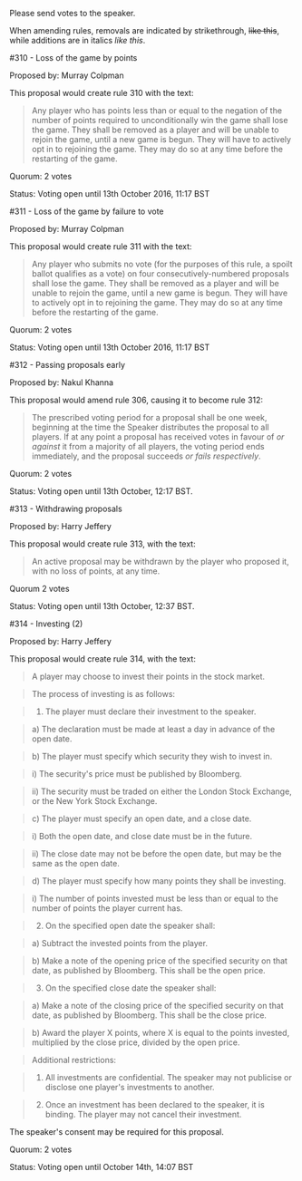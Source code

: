 Please send votes to the speaker.

When amending rules, removals are indicated by strikethrough, ~~like this~~, while additions are in italics *like this*.

#310 - Loss of the game by points

Proposed by: Murray Colpman

This proposal would create rule 310 with the text:

> Any player who has points less than or equal to the negation of the number of points required to unconditionally win the game shall lose the game. They shall be removed as a player and will be unable to rejoin the game, until a new game is begun. They will have to actively opt in to rejoining the game. They may do so at any time before the restarting of the game.

Quorum: 2 votes

Status: Voting open until 13th October 2016, 11:17 BST

#311 - Loss of the game by failure to vote

Proposed by: Murray Colpman

This proposal would create rule 311 with the text:

> Any player who submits no vote (for the purposes of this rule, a spoilt ballot qualifies as a vote) on four consecutively-numbered proposals shall lose the game. They shall be removed as a player and will be unable to rejoin the game, until a new game is begun. They will have to actively opt in to rejoining the game. They may do so at any time before the restarting of the game.

Quorum: 2 votes

Status: Voting open until 13th October 2016, 11:17 BST

#312 - Passing proposals early

Proposed by: Nakul Khanna

This proposal would amend rule 306, causing it to become rule 312:

> The prescribed voting period for a proposal shall be one week, beginning at the time the Speaker distributes the proposal to all players. If at any point a proposal has received votes in favour of *or against* it from a majority of all players, the voting period ends immediately, and the proposal succeeds *or fails respectively*.

Quorum: 2 votes

Status: Voting open until 13th October, 12:17 BST.

#313 - Withdrawing proposals

Proposed by: Harry Jeffery

This proposal would create rule 313, with the text:

> An active proposal may be withdrawn by the player who proposed it, with no loss of points, at any time.

Quorum 2 votes

Status: Voting open until 13th October, 12:37 BST.

#314 - Investing (2)

Proposed by: Harry Jeffery

This proposal would create rule 314, with the text:

> A player may choose to invest their points in the stock market.

> The process of investing is as follows:

> 1) The player must declare their investment to the speaker.

> a) The declaration must be made at least a day in advance of the open date.

> b) The player must specify which security they wish to invest in.

> i) The security's price must be published by Bloomberg.

> ii) The security must be traded on either the London Stock Exchange, or the New York Stock Exchange.

> c) The player must specify an open date, and a close date.

> i) Both the open date, and close date must be in the future.

> ii) The close date may not be before the open date, but may be the same as the open date.

> d) The player must specify how many points they shall be investing.

> i) The number of points invested must be less than or equal to the number of points the player current has.

> 2) On the specified open date the speaker shall:

> a) Subtract the invested points from the player.

> b) Make a note of the opening price of the specified security on that date, as published by Bloomberg. This shall be the open price.

> 3) On the specified close date the speaker shall:

> a) Make a note of the closing price of the specified security on that date, as published by Bloomberg. This shall be the close price.

> b) Award the player X points, where X is equal to the points invested, multiplied by the close price, divided by the open price.

> Additional restrictions:

> 1) All investments are confidential. The speaker may not publicise or disclose one player's investments to another.

> 2) Once an investment has been declared to the speaker, it is binding. The player may not cancel their investment.

The speaker's consent may be required for this proposal.

Quorum: 2 votes

Status: Voting open until October 14th, 14:07 BST
